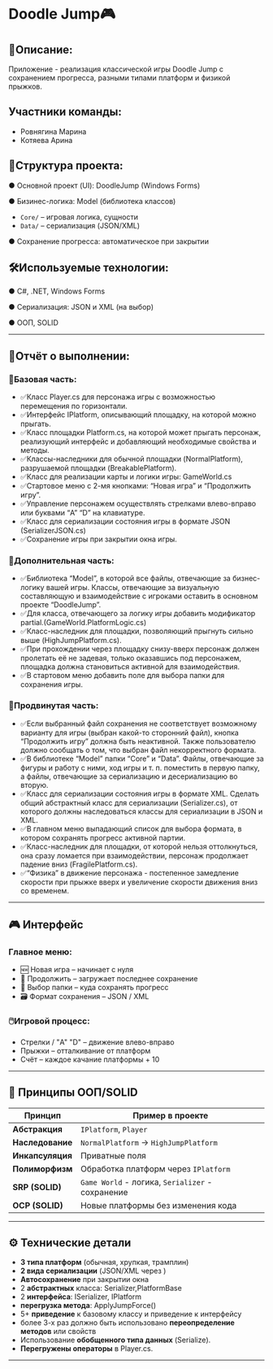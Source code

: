 # Doodle Jump🎮 
## 📌Описание: 
Приложение - реализация классической игры Doodle Jump с сохранением прогресса, разными типами платформ и физикой прыжков.
## Участники команды:
- Ровнягина Марина
- Котяева Арина
## 📂Структура проекта:
 ● Основной проект (UI): DoodleJump (Windows Forms)

 ● Бизинес-логика: Model (библиотека классов)

  - `Core/` – игровая логика, сущности  
  - `Data/` – сериализация (JSON/XML)  

● Сохранение прогресса: автоматическое при закрытии
## 🛠Используемые технологии:
 ● C#, .NET, Windows Forms

 ● Сериализация: JSON и XML (на выбор)

 ● ООП, SOLID
 
---
 ## 🎯Отчёт о выполнении:
 ### 🧠Базовая часть:
- ✅Класс Player.cs для персонажа игры с возможностью перемещения по горизонтали. 
- ✅Интерфейс IPlatform, описывающий площадку, на которой можно прыгать. 
- ✅Класс площадки Platform.cs, на которой может прыгать персонаж, реализующий интерфейс и добавляющий необходимые свойства и методы. 
- ✅Классы-наследники для обычной площадки (NormalPlatform), разрушаемой площадки (BreakablePlatform).
- ✅Класс для реализации карты и логики игры: GameWorld.cs
- ✅Стартовое меню с 2-мя кнопками: “Новая игра” и “Продолжить игру”. 
- ✅Управление персонажем осуществлять стрелками влево-вправо или буквами “A” “D” на клавиатуре. 
- ✅Класс для сериализации состояния игры в формате JSON (SerializerJSON.cs)
- ✅Сохранение игры при закрытии окна игры. 

 ### 🧩Дополнительная часть:
- ✅Библиотека “Model”, в которой все файлы, отвечающие за бизнес-логику вашей игры. Классы, отвечающие за визуальную составляющую и взаимодействие с игроками оставить в основном проекте “DoodleJump”.
- ✅Для класса, отвечающего за логику игры добавить модификатор partial.(GameWorld.PlatformLogic.cs)
- ✅Класс-наследник для площадки, позволяющий прыгнуть сильно выше (HighJumpPlatform.cs).  
- ✅При прохождении через площадку снизу-вверх персонаж должен пролетать её не задевая, только оказавшись под персонажем, площадка должна становиться активной для взаимодействия. 
- ✅В стартовом меню добавить поле для выбора папки для сохранения игры. 

### 💎Продвинутая часть:
- ✅Если выбранный файл сохранения не соответствует возможному варианту для игры (выбран какой-то сторонний файл), кнопка “Продолжить игру” должна быть неактивной. Также пользователю должно сообщать о том, что выбран файл некорректного формата. 
- ✅В библиотеке “Model” папки “Core” и “Data”. Файлы, отвечающие за фигуры и работу с ними, ход игры и т. п. поместить в первую папку, а файлы, отвечающие за сериализацию и десериализацию во вторую. 
- ✅Класс для сериализации состояния игры в формате XML. Сделать общий абстрактный класс для сериализации (Serializer.cs), от которого должны наследоваться классы для сериализации в JSON и XML. 
- ✅В главном меню выпадающий список для выбора формата, в котором сохранять прогресс активной партии. 
- ✅Класс-наследник для площадки, от которой нельзя оттолкнуться, она сразу ломается при взаимодействии, персонаж продолжает падение вниз (FragilePlatform.cs).
- ✅“Физика” в движение персонажа - постепенное замедление скорости при прыжке вверх и увеличение скорости движения вниз со временем. 

---
## 🎮 Интерфейс
### Главное меню:

- 🆕 Новая игра – начинает с нуля
- 🔄 Продолжить – загружает последнее сохранение
- 📂 Выбор папки – куда сохранять прогресс
- 🗃 Формат сохранения – JSON / XML

### 🖱️Игровой процесс:

- Стрелки / "A" "D" – движение влево-вправо
- Прыжки – отталкивание от платформ
- Счёт – каждое качание платформы + 10
  
---

## 📐 Принципы ООП/SOLID  

| Принцип          | Пример в проекте                     |
|------------------|--------------------------------------|
| **Абстракция**   | `IPlatform`, `Player`                |
| **Наследование** | `NormalPlatform` → `HighJumpPlatform`|
| **Инкапсуляция** | Приватные поля       |
| **Полиморфизм**  | Обработка платформ через `IPlatform` |
| **SRP (SOLID)**  | `Game World` - логика, `Serializer` - сохранение |
| **OCP (SOLID)**  | Новые платформы без изменения кода |


 ---
 
## ⚙️ Технические детали  
- **3 типа платформ** (обычная, хрупкая, трамплин)  
- **2 вида сериализации** (JSON/XML через )    
- **Автосохранение** при закрытии окна
- 2 **абстрактных** класса: Serializer,PlatformBase
- 2 **интерфейса**: ISerializer, IPlatform
- **перегрузка метода**: ApplyJumpForce()
- 5+ **приведение** к базовому классу и приведение к интерфейсу
- более 3-х раз должно быть использовано **переопределение методов** или свойств
- Использование **обобщенного типа данных** (Serialize<T>).
- **Перегружены операторы** в Player.cs.


---

 



